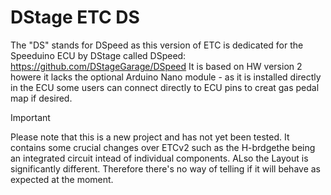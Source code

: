 # DStage ETC DS
The "DS" stands for DSpeed as this version of ETC is dedicated for the Speeduino ECU by DStage called DSpeed: https://github.com/DStageGarage/DSpeed
It is based on HW version 2 howere it lacks the optional Arduino Nano module - as it is installed directly in the ECU some users can connect directly to ECU pins to creat gas pedal map if desired.

> [!IMPORTANT]
> Please note that this is a new project and has not yet been tested. It contains some crucial changes over ETCv2 such as the H-brdgethe being an integrated circuit intead of individual components. ALso the Layout is significantly different. Therefore there's no way of telling if it will behave as expected at the moment.
